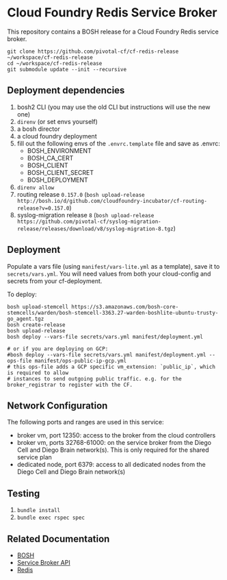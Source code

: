 # Cloud Foundry Redis Service Broker

This repository contains a BOSH release for a Cloud Foundry Redis service
broker.

```shell
git clone https://github.com/pivotal-cf/cf-redis-release ~/workspace/cf-redis-release
cd ~/workspace/cf-redis-release
git submodule update --init --recursive
```

## Deployment dependencies

1. bosh2 CLI (you may use the old CLI but instructions will use the new one)
1. `direnv` (or set envs yourself)
1. a bosh director
1. a cloud foundry deployment
1. fill out the following envs of the `.envrc.template` file and save as .envrc:
   - BOSH_ENVIRONMENT
   - BOSH_CA_CERT
   - BOSH_CLIENT
   - BOSH_CLIENT_SECRET
   - BOSH_DEPLOYMENT
1. `direnv allow`
1. routing release `0.157.0` (`bosh upload-release http://bosh.io/d/github.com/cloudfoundry-incubator/cf-routing-release?v=0.157.0`)
1. syslog-migration release `8` (`bosh upload-release https://github.com/pivotal-cf/syslog-migration-release/releases/download/v8/syslog-migration-8.tgz`)

## Deployment

Populate a vars file (using `manifest/vars-lite.yml` as a template), save it to
`secrets/vars.yml`. You will need values from both your cloud-config and secrets
from your cf-deployment.

To deploy:

```shell
bosh upload-stemcell https://s3.amazonaws.com/bosh-core-stemcells/warden/bosh-stemcell-3363.27-warden-boshlite-ubuntu-trusty-go_agent.tgz
bosh create-release
bosh upload-release
bosh deploy --vars-file secrets/vars.yml manifest/deployment.yml

# or if you are deploying on GCP:
#bosh deploy --vars-file secrets/vars.yml manifest/deployment.yml --ops-file manifest/ops-public-ip-gcp.yml
# this ops-file adds a GCP specific vm_extension: `public_ip`, which is required to allow
# instances to send outgoing public traffic. e.g. for the broker_registrar to register with the CF.
```

## Network Configuration

The following ports and ranges are used in this service:

- broker vm, port 12350: access to the broker from the cloud controllers
- broker vm, ports 32768-61000: on the service broker from the Diego Cell and
Diego Brain network(s). This is only required for the shared service plan
- dedicated node, port 6379: access to all dedicated nodes from the Diego Cell
and Diego Brain network(s)

## Testing

1. `bundle install`
1. `bundle exec rspec spec`

## Related Documentation

 * [BOSH](https://bosh.io/docs)
 * [Service Broker API](http://docs.cloudfoundry.org/services/api.html)
 * [Redis](http://redis.io/documentation)
